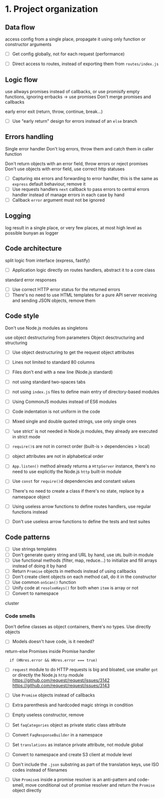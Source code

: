 # 1. Project organization

## Data flow

access config from a single place, propagate it using only function or constructor arguments
- [ ] Get config globally, not for each request (performance)

- [ ] Direct access to routes, instead of exporting them from `routes/index.js`

## Logic flow

use allways promises instead of callbacks, or use promisify
empty functions, ignoring errbacks -> use promises
Don't merge promises and callbacks

early error exit (return, throw, continue, break...)
- [ ] Use "early return" design for errors instead of an `else` branch

## Errors handling

Single error handler
Don't log errors, throw them and catch them in caller function

Don't return objects with an error field, throw errors or reject promises
Don't use objects with error field, use correct http statuses

- [ ] Capturing `404` errors and forwarding to error handler, this is the same
      as `express` default behaviour, remove it
- [ ] Use requests handlers `next` callback to pass errors to central errors
      handler instead of manage errors in each case by hand
- [ ] Callback `error` argument must not be ignored

## Logging

log result in a single place, or very few places, at most high level as possible
bunyan as logger

## Code architecture

split logic from interface (express, fastify)
- [ ] Application logic directly on routes handlers, abstract it to a core class

standard error responses
- [ ] Use correct HTTP error status for the returned errors
- [ ] There's no need to use HTML templates for a pure API server receiving and
      sending JSON objects, remove them

## Code style

Don't use Node.js modules as singletons

use object destructuring from parameters
Object desctructuring and structuring
- [ ] Use object destructuring to get the request object attributes

- [ ] Lines not limited to standard 80 columns
- [ ] Files don't end with a new line (Node.js standard)
- [ ] not using standard two-spaces tabs
- [ ] not using `index.js` files to define main entry of directory-based modules
- [ ] Using CommonJS modules instead of ES6 modules
- [ ] Code indentation is not uniform in the code
- [ ] Mixed single and double quoted strings, use only single ones
- [ ] 'use strict' is not needed in Node.js modules, they already are executed
      in strict mode
- [ ] `require()`s are not in correct order (built-is > dependencies > local)
- [ ] object attributes are not in alphabetical order
- [ ] `App.listen()` method already returns a `HttpServer` instance, there's no
      need to use explicitly the Node.js `http` built-in module
- [ ] Use `const` for `require()`d dependencies and constant values
- [ ] There's no need to create a class if there's no state, replace by a
      namespace object
- [ ] Using useless arrow functions to define routes handlers, use regular
      functions instead
- [ ] Don't use useless arrow functions to define the tests and test suites

## Code patterns

- [ ] Use strings templates
- [ ] Don't generate query string and URL by hand, use `URL` built-in module
- [ ] Use functional methods (filter, map, reduce...) to initialize and fill
      arrays instead of doing it by hand
- [ ] Return `Promise` objects in methods instead of using callbacks
- [ ] Don't create client objects on each method call, do it in the constructor
- [ ] Use common `onScan()` function
- [ ] Unify code at `resolveKeys()` for both when `item` is array or not
- [ ] Convert to namespace

cluster

### Code smells

Don't define classes as object containers, there's no types. Use directly objects
- [ ] Models doesn't have code, is it needed?

return-else
Promises inside Promise handler

      if (HNres.error && HNres.error === true)

- [ ] `request` module to do HTTP requests is big and bloated, use smaller `got`
      or directly the Node.js `http` module
https://github.com/request/request/issues/3142
https://github.com/request/request/issues/3143

- [ ] Use `Promise` objects instead of callbacks
- [ ] Extra parenthesis and hardcoded magic strings in condition
- [ ] Empty useless constructor, remove
- [ ] Set `faqCategories` object as private static class attribute
- [ ] Convert `FaqResponseBuilder` in a namespace
- [ ] Set `translations` as instance private attribute, not module global
- [ ] Convert to namespace and create S3 client at module level
- [ ] Don't include the `.json` substring as part of the translation keys, use
      ISO codes instead of filenames
- [ ] Use `Promise`s inside a promise resolver is an anti-pattern and
      code-smell, move conditional out of promise resolver and return the
      `Promise` object directly
